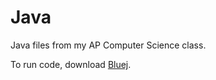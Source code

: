 # Java
Java files from my AP Computer Science class. 

To run code, download [Bluej](https://bluej.org/).
